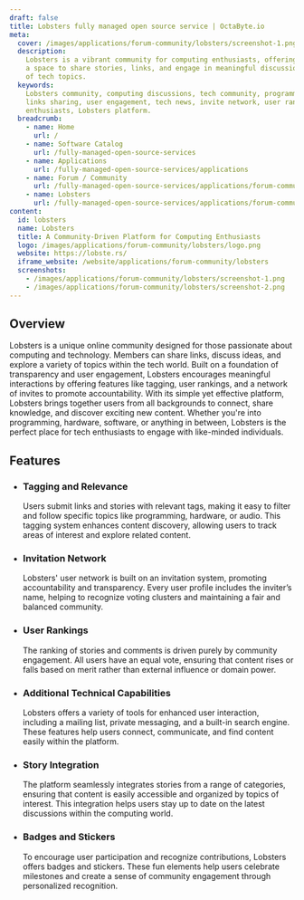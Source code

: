 ```yaml
---
draft: false
title: Lobsters fully managed open source service | OctaByte.io
meta:
  cover: /images/applications/forum-community/lobsters/screenshot-1.png
  description:
    Lobsters is a vibrant community for computing enthusiasts, offering
    a space to share stories, links, and engage in meaningful discussions on a range
    of tech topics.
  keywords:
    Lobsters community, computing discussions, tech community, programming,
    links sharing, user engagement, tech news, invite network, user rankings, computing
    enthusiasts, Lobsters platform.
  breadcrumb:
    - name: Home
      url: /
    - name: Software Catalog
      url: /fully-managed-open-source-services
    - name: Applications
      url: /fully-managed-open-source-services/applications
    - name: Forum / Community
      url: /fully-managed-open-source-services/applications/forum-community
    - name: Lobsters
      url: /fully-managed-open-source-services/applications/forum-community/lobsters
content:
  id: lobsters
  name: Lobsters
  title: A Community-Driven Platform for Computing Enthusiasts
  logo: /images/applications/forum-community/lobsters/logo.png
  website: https://lobste.rs/
  iframe_website: /website/applications/forum-community/lobsters
  screenshots:
    - /images/applications/forum-community/lobsters/screenshot-1.png
    - /images/applications/forum-community/lobsters/screenshot-2.png
---
```


## Overview

Lobsters is a unique online community designed for those passionate about computing and technology. Members can share links, discuss ideas, and explore a variety of topics within the tech world. Built on a foundation of transparency and user engagement, Lobsters encourages meaningful interactions by offering features like tagging, user rankings, and a network of invites to promote accountability. With its simple yet effective platform, Lobsters brings together users from all backgrounds to connect, share knowledge, and discover exciting new content. Whether you're into programming, hardware, software, or anything in between, Lobsters is the perfect place for tech enthusiasts to engage with like-minded individuals.

## Features

- ### Tagging and Relevance

  Users submit links and stories with relevant tags, making it easy to filter and follow specific topics like programming, hardware, or audio. This tagging system enhances content discovery, allowing users to track areas of interest and explore related content.

- ### Invitation Network

  Lobsters' user network is built on an invitation system, promoting accountability and transparency. Every user profile includes the inviter’s name, helping to recognize voting clusters and maintaining a fair and balanced community.

- ### User Rankings

  The ranking of stories and comments is driven purely by community engagement. All users have an equal vote, ensuring that content rises or falls based on merit rather than external influence or domain power.

- ### Additional Technical Capabilities

  Lobsters offers a variety of tools for enhanced user interaction, including a mailing list, private messaging, and a built-in search engine. These features help users connect, communicate, and find content easily within the platform.

- ### Story Integration

  The platform seamlessly integrates stories from a range of categories, ensuring that content is easily accessible and organized by topics of interest. This integration helps users stay up to date on the latest discussions within the computing world.

- ### Badges and Stickers

  To encourage user participation and recognize contributions, Lobsters offers badges and stickers. These fun elements help users celebrate milestones and create a sense of community engagement through personalized recognition.
